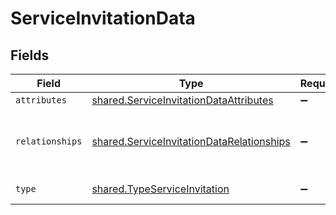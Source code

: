 # ServiceInvitationData


## Fields

| Field                                                                                                  | Type                                                                                                   | Required                                                                                               | Description                                                                                            |
| ------------------------------------------------------------------------------------------------------ | ------------------------------------------------------------------------------------------------------ | ------------------------------------------------------------------------------------------------------ | ------------------------------------------------------------------------------------------------------ |
| `attributes`                                                                                           | [shared.ServiceInvitationDataAttributes](../../models/shared/serviceinvitationdataattributes.md)       | :heavy_minus_sign:                                                                                     | N/A                                                                                                    |
| `relationships`                                                                                        | [shared.ServiceInvitationDataRelationships](../../models/shared/serviceinvitationdatarelationships.md) | :heavy_minus_sign:                                                                                     | Service the accepting user will have access to.                                                        |
| `type`                                                                                                 | [shared.TypeServiceInvitation](../../models/shared/typeserviceinvitation.md)                           | :heavy_minus_sign:                                                                                     | Resource type                                                                                          |